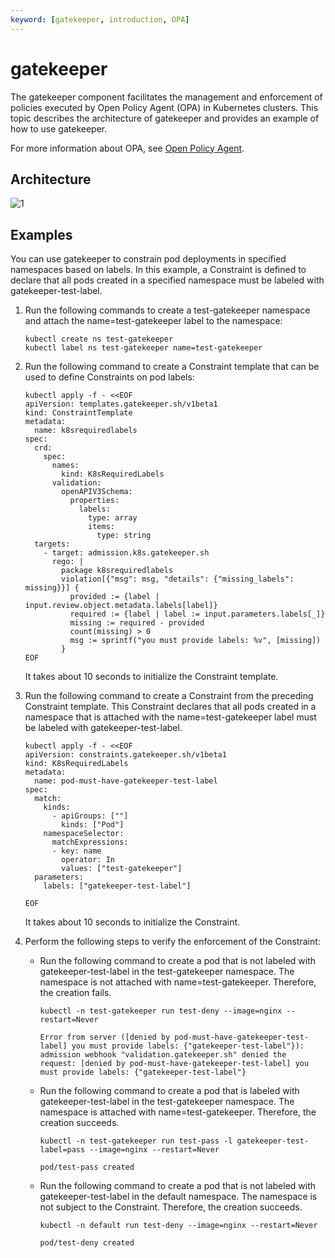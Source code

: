 ```yaml
---
keyword: [gatekeeper, introduction, OPA]
---
```


# gatekeeper

The gatekeeper component facilitates the management and enforcement of policies executed by Open Policy Agent \(OPA\) in Kubernetes clusters. This topic describes the architecture of gatekeeper and provides an example of how to use gatekeeper.

For more information about OPA, see [Open Policy Agent](https://www.openpolicyagent.org/).

## Architecture

![1](https://static-aliyun-doc.oss-accelerate.aliyuncs.com/assets/img/en-US/6334479951/p165176.png)

## Examples

You can use gatekeeper to constrain pod deployments in specified namespaces based on labels. In this example, a Constraint is defined to declare that all pods created in a specified namespace must be labeled with gatekeeper-test-label.

1.  Run the following commands to create a test-gatekeeper namespace and attach the name=test-gatekeeper label to the namespace:

    ```
    kubectl create ns test-gatekeeper
    kubectl label ns test-gatekeeper name=test-gatekeeper
    ```

2.  Run the following command to create a Constraint template that can be used to define Constraints on pod labels:

    ```
    kubectl apply -f - <<EOF
    apiVersion: templates.gatekeeper.sh/v1beta1
    kind: ConstraintTemplate
    metadata:
      name: k8srequiredlabels
    spec:
      crd:
        spec:
          names:
            kind: K8sRequiredLabels
          validation:
            openAPIV3Schema:
              properties:
                labels:
                  type: array
                  items:
                    type: string
      targets:
        - target: admission.k8s.gatekeeper.sh
          rego: |
            package k8srequiredlabels
            violation[{"msg": msg, "details": {"missing_labels": missing}}] {
              provided := {label | input.review.object.metadata.labels[label]}
              required := {label | label := input.parameters.labels[_]}
              missing := required - provided
              count(missing) > 0
              msg := sprintf("you must provide labels: %v", [missing])
            }
    EOF
    ```

    It takes about 10 seconds to initialize the Constraint template.

3.  Run the following command to create a Constraint from the preceding Constraint template. This Constraint declares that all pods created in a namespace that is attached with the name=test-gatekeeper label must be labeled with gatekeeper-test-label.

    ```
    kubectl apply -f - <<EOF
    apiVersion: constraints.gatekeeper.sh/v1beta1
    kind: K8sRequiredLabels
    metadata:
      name: pod-must-have-gatekeeper-test-label
    spec:
      match:
        kinds:
          - apiGroups: [""]
            kinds: ["Pod"]
        namespaceSelector:
          matchExpressions:
          - key: name
            operator: In
            values: ["test-gatekeeper"]
      parameters:
        labels: ["gatekeeper-test-label"]
    
    EOF
    ```

    It takes about 10 seconds to initialize the Constraint.

4.  Perform the following steps to verify the enforcement of the Constraint:

    -   Run the following command to create a pod that is not labeled with gatekeeper-test-label in the test-gatekeeper namespace. The namespace is not attached with name=test-gatekeeper. Therefore, the creation fails.

        ```
        kubectl -n test-gatekeeper run test-deny --image=nginx --restart=Never
        ```

        ```
        Error from server ([denied by pod-must-have-gatekeeper-test-label] you must provide labels: {"gatekeeper-test-label"}): admission webhook "validation.gatekeeper.sh" denied the request: [denied by pod-must-have-gatekeeper-test-label] you must provide labels: {"gatekeeper-test-label"}
        ```

    -   Run the following command to create a pod that is labeled with gatekeeper-test-label in the test-gatekeeper namespace. The namespace is attached with name=test-gatekeeper. Therefore, the creation succeeds.

        ```
        kubectl -n test-gatekeeper run test-pass -l gatekeeper-test-label=pass --image=nginx --restart=Never
        ```

        ```
        pod/test-pass created
        ```

    -   Run the following command to create a pod that is not labeled with gatekeeper-test-label in the default namespace. The namespace is not subject to the Constraint. Therefore, the creation succeeds.

        ```
        kubectl -n default run test-deny --image=nginx --restart=Never
        ```

        ```
        pod/test-deny created
        ```



